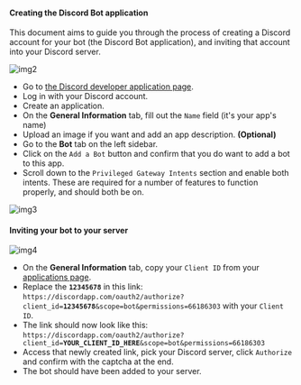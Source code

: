 #### Creating the Discord Bot application

This document aims to guide you through the process of creating a Discord account for your bot (the Discord Bot application), and inviting that account into your Discord server.

![img2](https://i.imgur.com/Vxxeh2n.gif)

- Go to [the Discord developer application page][DiscordApp].
- Log in with your Discord account.
- Create an application.
- On the **General Information** tab, fill out the `Name` field (it's your app's name)
- Upload an image if you want and add an app description. **(Optional)**
- Go to the **Bot** tab on the left sidebar.
- Click on the `Add a Bot` button and confirm that you do want to add a bot to this app.
- Scroll down to the `Privileged Gateway Intents` section and enable both intents. 
These are required for a number of features to function properly, and should both be on.

![img3](https://i.imgur.com/iuq2901.gif)

#### Inviting your bot to your server

![img4](https://i.imgur.com/6beUSa5.gif)

- On the **General Information** tab, copy your `Client ID` from your [applications page][DiscordApp].
- Replace the **`12345678`** in this link:
  `https://discordapp.com/oauth2/authorize?client_id=`**`12345678`**`&scope=bot&permissions=66186303` with your `Client ID`.
- The link should now look like this:
  `https://discordapp.com/oauth2/authorize?client_id=`**`YOUR_CLIENT_ID_HERE`**`&scope=bot&permissions=66186303`
- Access that newly created link, pick your Discord server, click `Authorize` and confirm with the captcha at the end.
- The bot should have been added to your server.

[Google Console]: https://console.developers.google.com
[DiscordApp]: https://discordapp.com/developers/applications/me
[Invite Guide]: https://tukimoop.pw/s/guide.html

